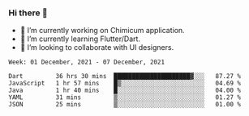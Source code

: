 ### Hi there 👋

<!--
**devcat37/devcat37** is a ✨ _special_ ✨ repository because its `README.md` (this file) appears on your GitHub profile.-->


- 🔭 I’m currently working on Chimicum application.
- 🌱 I’m currently learning Flutter/Dart.
- 👯 I’m looking to collaborate with UI designers.
<!-- - 🤔 I’m looking for help with ... -->

<!--START_SECTION:waka-->
```text
Week: 01 December, 2021 - 07 December, 2021

Dart         36 hrs 30 mins  █████████████████████▓░░░   87.27 % 
JavaScript   1 hr 57 mins    █▒░░░░░░░░░░░░░░░░░░░░░░░   04.69 % 
Java         1 hr 40 mins    █░░░░░░░░░░░░░░░░░░░░░░░░   04.00 % 
YAML         31 mins         ▒░░░░░░░░░░░░░░░░░░░░░░░░   01.27 % 
JSON         25 mins         ▒░░░░░░░░░░░░░░░░░░░░░░░░   01.00 % 
```
<!--END_SECTION:waka-->
